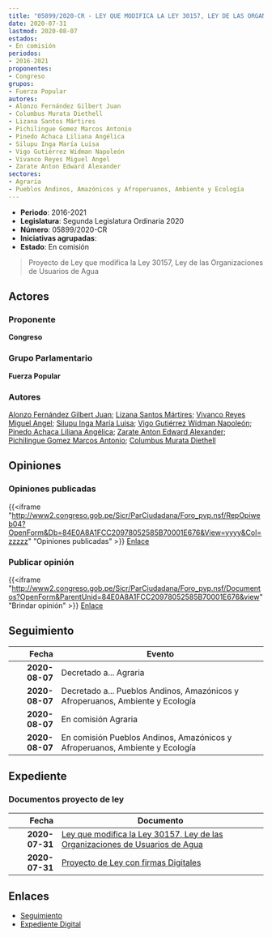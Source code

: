 ```yaml
---
title: "05899/2020-CR - LEY QUE MODIFICA LA LEY 30157, LEY DE LAS ORGANIZACIONES DE USUARIOS DE AGUA"
date: 2020-07-31
lastmod: 2020-08-07
estados:
- En comisión
periodos:
- 2016-2021
proponentes:
- Congreso
grupos:
- Fuerza Popular
autores:
- Alonzo Fernández Gilbert Juan
- Columbus Murata Diethell
- Lizana Santos Mártires
- Pichilingue Gomez Marcos Antonio
- Pinedo Achaca Liliana Angélica
- Silupu Inga María Luisa
- Vigo Gutiérrez Widman Napoleón
- Vivanco Reyes Miguel Angel
- Zarate Anton Edward Alexander
sectores:
- Agraria
- Pueblos Andinos, Amazónicos y Afroperuanos, Ambiente y Ecología
---
```

- **Periodo**: 2016-2021
- **Legislatura**: Segunda Legislatura Ordinaria 2020
- **Número**: 05899/2020-CR
- **Iniciativas agrupadas**: 
- **Estado**: En comisión

> Proyecto de Ley que modifica la Ley 30157, Ley de las Organizaciones de Usuarios de Agua


## Actores

### Proponente

**Congreso**

### Grupo Parlamentario

**Fuerza Popular**

### Autores

[Alonzo Fernández Gilbert Juan](mailto:mailto:galonzo@congreso.gob.pe); [Lizana Santos Mártires](mailto:mailto:mlizana@congreso.gob.pe); [Vivanco Reyes Miguel Angel](mailto:mailto:mvivanco@congreso.gob.pe); [Silupu Inga María Luisa](mailto:mailto:msilupu@congreso.gob.pe); [Vigo Gutiérrez Widman Napoleón](mailto:mailto:wvigo@congreso.gob.pe); [Pinedo Achaca Liliana Angélica](mailto:mailto:lpinedoa@congreso.gob.pe); [Zarate Anton Edward Alexander](mailto:mailto:ezarate@congreso.gob.pe); [Pichilingue Gomez Marcos Antonio](mailto:mailto:mpichilingue@congreso.gob.pe); [Columbus Murata Diethell](mailto:mailto:dcolumbus@congreso.gob.pe)

## Opiniones

### Opiniones publicadas

{{<iframe "http://www2.congreso.gob.pe/Sicr/ParCiudadana/Foro_pvp.nsf/RepOpiweb04?OpenForm&Db=84E0A8A1FCC20978052585B70001E676&View=yyyy&Col=zzzzz" "Opiniones publicadas" >}}
[Enlace](http://www2.congreso.gob.pe/Sicr/ParCiudadana/Foro_pvp.nsf/RepOpiweb04?OpenForm&Db=84E0A8A1FCC20978052585B70001E676&View=yyyy&Col=zzzzz)

### Publicar opinión

{{<iframe "http://www2.congreso.gob.pe/Sicr/ParCiudadana/Foro_pvp.nsf/Documentos?OpenForm&ParentUnid=84E0A8A1FCC20978052585B70001E676&view" "Brindar opinión" >}}
[Enlace](http://www2.congreso.gob.pe/Sicr/ParCiudadana/Foro_pvp.nsf/Documentos?OpenForm&ParentUnid=84E0A8A1FCC20978052585B70001E676&view)


## Seguimiento

| Fecha | Evento |
|------:|--------|
| **2020-08-07** | Decretado a... Agraria |
| **2020-08-07** | Decretado a... Pueblos Andinos, Amazónicos y Afroperuanos, Ambiente y Ecología |
| **2020-08-07** | En comisión Agraria |
| **2020-08-07** | En comisión Pueblos Andinos, Amazónicos y Afroperuanos, Ambiente y Ecología |

## Expediente

### Documentos proyecto de ley

| Fecha | Documento |
|------:|-----------|
| **2020-07-31** | [Ley que modifica la Ley 30157, Ley de las Organizaciones de Usuarios de Agua](http://www.leyes.congreso.gob.pe/Documentos/2016_2021/Proyectos_de_Ley_y_de_Resoluciones_Legislativas/PL05899-20200731.pdf) |
| **2020-07-31** | [Proyecto de Ley con firmas Digitales](http://www.leyes.congreso.gob.pe/Documentos/2016_2021/Proyectos_de_Ley_y_de_Resoluciones_Legislativas/Proyectos_Firmas_digitales/PL05899.pdf) |

## Enlaces

- [Seguimiento](http://www2.congreso.gob.pe/Sicr/TraDocEstProc/CLProLey2016.nsf/f7fff46988ca05b1052578e100829cc7/2fa895d638bc89bd052585b700067e07?OpenDocument)
- [Expediente Digital](http://www2.congreso.gob.pe/Sicr/TraDocEstProc/Expvirt_2011.nsf/visbusqptramdoc1621/05899?opendocument)

